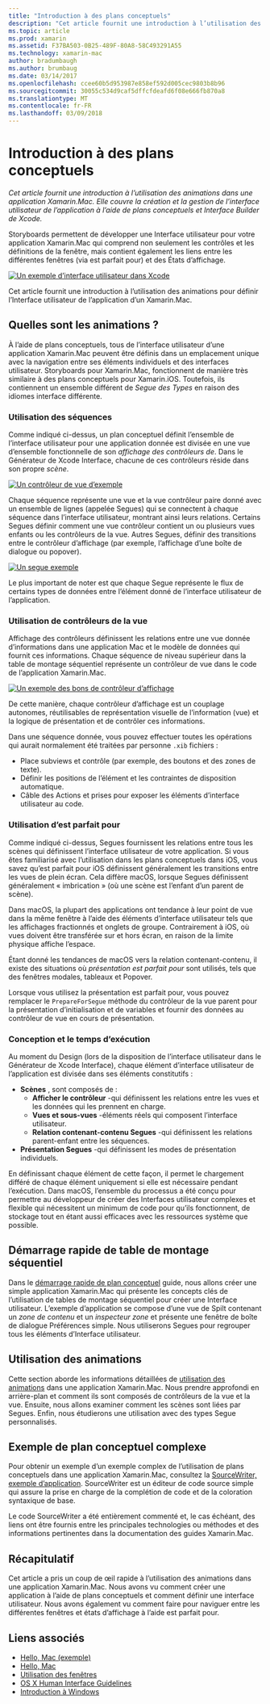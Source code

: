 ```yaml
---
title: "Introduction à des plans conceptuels"
description: "Cet article fournit une introduction à l’utilisation des animations dans une application Xamarin.Mac. Il aborde la création et la gestion de l’interface utilisateur de l’application à l’aide de storyboards et d’Interface Builder de Xcode."
ms.topic: article
ms.prod: xamarin
ms.assetid: F37BA503-0B25-489F-80A8-58C493291A55
ms.technology: xamarin-mac
author: bradumbaugh
ms.author: brumbaug
ms.date: 03/14/2017
ms.openlocfilehash: ccee60b5d953987e858ef592d005cec9803b8b96
ms.sourcegitcommit: 30055c534d9caf5dffcfdeafd6f08e666fb870a8
ms.translationtype: MT
ms.contentlocale: fr-FR
ms.lasthandoff: 03/09/2018
---
```

# <a name="introduction-to-storyboards"></a>Introduction à des plans conceptuels

_Cet article fournit une introduction à l’utilisation des animations dans une application Xamarin.Mac. Elle couvre la création et la gestion de l’interface utilisateur de l’application à l’aide de plans conceptuels et Interface Builder de Xcode._

Storyboards permettent de développer une Interface utilisateur pour votre application Xamarin.Mac qui comprend non seulement les contrôles et les définitions de la fenêtre, mais contient également les liens entre les différentes fenêtres (via est parfait pour) et des États d’affichage.

[![](images/intro01.png "Un exemple d’interface utilisateur dans Xcode")](images/intro01.png#lightbox)

Cet article fournit une introduction à l’utilisation des animations pour définir l’Interface utilisateur de l’application d’un Xamarin.Mac.

<a name="What-are-Storyboards" />

## <a name="what-are-storyboards"></a>Quelles sont les animations ?

À l’aide de plans conceptuels, tous de l’interface utilisateur d’une application Xamarin.Mac peuvent être définis dans un emplacement unique avec la navigation entre ses éléments individuels et des interfaces utilisateur. Storyboards pour Xamarin.Mac, fonctionnent de manière très similaire à des plans conceptuels pour Xamarin.iOS. Toutefois, ils contiennent un ensemble différent de _Segue des Types_ en raison des idiomes interface différente.

<a name="Working-with-Scenes" />

### <a name="working-with-scenes"></a>Utilisation des séquences

Comme indiqué ci-dessus, un plan conceptuel définit l’ensemble de l’interface utilisateur pour une application donnée est divisée en une vue d’ensemble fonctionnelle de son _affichage des contrôleurs de_. Dans le Générateur de Xcode Interface, chacune de ces contrôleurs réside dans son propre _scène_.

[![](images/intro02.png "Un contrôleur de vue d’exemple")](images/intro02.png#lightbox)

Chaque séquence représente une vue et la vue contrôleur paire donné avec un ensemble de lignes (appelée Segues) qui se connectent à chaque séquence dans l’interface utilisateur, montrant ainsi leurs relations. Certains Segues définir comment une vue contrôleur contient un ou plusieurs vues enfants ou les contrôleurs de la vue. Autres Segues, définir des transitions entre le contrôleur d’affichage (par exemple, l’affichage d’une boîte de dialogue ou popover). 

[![](images/intro03.png "Un segue exemple")](images/intro03.png#lightbox)

Le plus important de noter est que chaque Segue représente le flux de certains types de données entre l’élément donné de l’interface utilisateur de l’application.

<a name="Working-with-View-Controllers" />

### <a name="working-with-view-controllers"></a>Utilisation de contrôleurs de la vue

Affichage des contrôleurs définissent les relations entre une vue donnée d’informations dans une application Mac et le modèle de données qui fournit ces informations. Chaque séquence de niveau supérieur dans la table de montage séquentiel représente un contrôleur de vue dans le code de l’application Xamarin.Mac.

[![](images/intro04.png "Un exemple des bons de contrôleur d’affichage")](images/intro04.png#lightbox)

De cette manière, chaque contrôleur d’affichage est un couplage autonomes, réutilisables de représentation visuelle de l’information (vue) et la logique de présentation et de contrôler ces informations.

Dans une séquence donnée, vous pouvez effectuer toutes les opérations qui aurait normalement été traitées par personne `.xib` fichiers : 

 - Place subviews et contrôle (par exemple, des boutons et des zones de texte).
 - Définir les positions de l’élément et les contraintes de disposition automatique.
 - Câble des Actions et prises pour exposer les éléments d’interface utilisateur au code.

<a name="Working-with-Segues" />

### <a name="working-with-segues"></a>Utilisation d’est parfait pour

Comme indiqué ci-dessus, Segues fournissent les relations entre tous les scènes qui définissent l’interface utilisateur de votre application. Si vous êtes familiarisé avec l’utilisation dans les plans conceptuels dans iOS, vous savez qu’est parfait pour iOS définissent généralement les transitions entre les vues de plein écran. Cela diffère macOS, lorsque Segues définissent généralement « imbrication » (où une scène est l’enfant d’un parent de scène).

Dans macOS, la plupart des applications ont tendance à leur point de vue dans la même fenêtre à l’aide des éléments d’interface utilisateur tels que les affichages fractionnés et onglets de groupe. Contrairement à iOS, où vues doivent être transférée sur et hors écran, en raison de la limite physique affiche l’espace.

Étant donné les tendances de macOS vers la relation contenant-contenu, il existe des situations où _présentation est parfait pour_ sont utilisés, tels que des fenêtres modales, tableaux et Popover.

Lorsque vous utilisez la présentation est parfait pour, vous pouvez remplacer le `PrepareForSegue` méthode du contrôleur de la vue parent pour la présentation d’initialisation et de variables et fournir des données au contrôleur de vue en cours de présentation.

<a name="Design-and-Run-Times" />

### <a name="design-and-run-times"></a>Conception et le temps d’exécution

Au moment du Design (lors de la disposition de l’interface utilisateur dans le Générateur de Xcode Interface), chaque élément d’interface utilisateur de l’application est divisée dans ses éléments constitutifs :

- **Scènes** , sont composés de :
    - **Afficher le contrôleur** -qui définissent les relations entre les vues et les données qui les prennent en charge.
    - **Vues et sous-vues** -éléments réels qui composent l’interface utilisateur.
    - **Relation contenant-contenu Segues** -qui définissent les relations parent-enfant entre les séquences.
- **Présentation Segues** -qui définissent les modes de présentation individuels. 

En définissant chaque élément de cette façon, il permet le chargement différé de chaque élément uniquement si elle est nécessaire pendant l’exécution. Dans macOS, l’ensemble du processus a été conçu pour permettre au développeur de créer des Interfaces utilisateur complexes et flexible qui nécessitent un minimum de code pour qu’ils fonctionnent, de stockage tout en étant aussi efficaces avec les ressources système que possible.

<a name="Storyboard-Quick-Start" />

## <a name="storyboard-quick-start"></a>Démarrage rapide de table de montage séquentiel

Dans le [démarrage rapide de plan conceptuel](~/mac/platform/storyboards/quickstart.md) guide, nous allons créer une simple application Xamarin.Mac qui présente les concepts clés de l’utilisation de tables de montage séquentiel pour créer une Interface utilisateur. L’exemple d’application se compose d’une vue de Spilt contenant un _zone de contenu_ et un _inspecteur zone_ et présente une fenêtre de boîte de dialogue Préférences simple. Nous utiliserons Segues pour regrouper tous les éléments d’Interface utilisateur.

<a name="Working-with-Storyboards" />

## <a name="working-with-storyboards"></a>Utilisation des animations

Cette section aborde les informations détaillées de [utilisation des animations](~/mac/platform/storyboards/indepth.md) dans une application Xamarin.Mac. Nous prendre approfondi en arrière-plan et comment ils sont composés de contrôleurs de la vue et la vue. Ensuite, nous allons examiner comment les scènes sont liées par Segues. Enfin, nous étudierons une utilisation avec des types Segue personnalisés. 

<a name="Complex-Storyboard-Example" />

## <a name="complex-storyboard-example"></a>Exemple de plan conceptuel complexe

Pour obtenir un exemple d’un exemple complex de l’utilisation de plans conceptuels dans une application Xamarin.Mac, consultez la [SourceWriter, exemple d’application](https://developer.xamarin.com/samples/mac/SourceWriter/). SourceWriter est un éditeur de code source simple qui assure la prise en charge de la complétion de code et de la coloration syntaxique de base.

Le code SourceWriter a été entièrement commenté et, le cas échéant, des liens ont être fournis entre les principales technologies ou méthodes et des informations pertinentes dans la documentation des guides Xamarin.Mac.

<a name="Summary" />

## <a name="summary"></a>Récapitulatif

Cet article a pris un coup de œil rapide à l’utilisation des animations dans une application Xamarin.Mac. Nous avons vu comment créer une application à l’aide de plans conceptuels et comment définir une interface utilisateur. Nous avons également vu comment faire pour naviguer entre les différentes fenêtres et états d’affichage à l’aide est parfait pour.


## <a name="related-links"></a>Liens associés

- [Hello, Mac (exemple)](https://developer.xamarin.com/samples/mac/Hello_Mac/)
- [Hello, Mac](~/mac/get-started/hello-mac.md)
- [Utilisation des fenêtres](~/mac/user-interface/window.md)
- [OS X Human Interface Guidelines](https://developer.apple.com/library/mac/documentation/UserExperience/Conceptual/OSXHIGuidelines/)
- [Introduction à Windows](https://developer.apple.com/library/mac/documentation/Cocoa/Conceptual/WinPanel/Introduction.html#//apple_ref/doc/uid/10000031-SW1)
